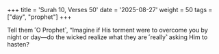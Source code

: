 +++
title = 'Surah 10, Verses 50'
date = '2025-08-27'
weight = 50
tags = ["day", "prophet"]
+++

Tell them ˹O Prophet˺, “Imagine if His torment were to overcome you by night or day—do the wicked realize what they are ˹really˺ asking Him to hasten?